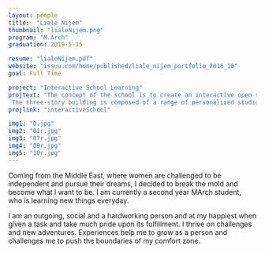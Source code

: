 ```yaml
---
layout: people
title:  "Liale Nijem"
thumbnail: "lialeNijem.png"
program: "M.Arch"
graduation: 2019-5-15

resume: "lialeNijem.pdf"
website: "issuu.com/home/published/liale_nijem_portfolio_2018_10"
goal: Full Time

project: "Interactive School Learning"
projtext: "The concept of the school is to create an interactive open space between the kids in an open environment, that would enhance their learning experience in a collaborative learning environment that is healthy and sustainable.
 The three-story building is composed of a range of personalized studio spaces with their own balconies, that would aid in enhancing the focus of the students in variety of learning styles, with advanced access to technology and flexibility for changing need."
projlink: "interactiveSchool"

img1: "0.jpg"
img2: "01r.jpg"
img3: "07r.jpg"
img4: "09r.jpg"
img5: "10r.jpg"
---
```


Coming from the Middle East, where women are challenged to be independent and pursue their dreams, I decided to break the mold and become what I want to be. I am currently a second year MArch student, who is learning new things everyday.

I am an outgoing, social and a hardworking person and at my happiest when given a task and take much pride upon its fulfillment. I thrive on challenges and new adventures. Experiences help me to grow as a person and challenges me to push the boundaries of my comfort zone.

